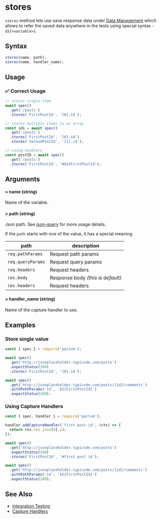 # stores

`stores` method lets use save response data under [Data Management]() which allows to refer the saved data anywhere in the tests using special syntax - `$S{<variable>}`.

## Syntax

```js
stores(name, path);
stores(name, handler_name);
```

## Usage

### ✅  Correct Usage

```js
// stores single item
await spec()
  .get('/posts')
  .stores('FirstPostId', '[0].id');
```

```js
// stores multiple items in an array
const ids = await spec()
  .get('/posts')
  .stores('FirstPostId', '[0].id')
  .stores('SecondPostId', '[1].id');
```

```js
// using handlers
const postID = await spec()
  .get('/posts')
  .stores('FirstPostId', '#GetFirstPostId');
```

## Arguments

#### > name (string)

Name of the variable.

#### > path (string)

Json path. See [json-query](https://www.npmjs.com/package/json-query) for more usage details.

If the `path` starts with one of the value, it has a special meaning

| path              | description                       |
|-------------------|-----------------------------------|
| `req.pathParams`  | Request path params               |
| `req.queryParams` | Request query params              |
| `req.headers`     | Request headers                   |
| `res.body`        | Response body *(this is default)* |
| `res.headers`     | Request headers                   |

#### > handler_name (string)

Name of the capture handler to use.

## Examples

### Store single value

```js
const { spec } = require('pactum');

await spec()
  .get('http://jsonplaceholder.typicode.com/posts')
  .expectStatus(200)
  .stores('FirstPostId', '[0].id');

await spec()
  .get(`http://jsonplaceholder.typicode.com/posts/{id}/comments`)
  .withPathParams('id', '$S{FirstPostId}')
  .expectStatus(200);
```

### Using Capture Handlers

```js
const { spec, handler } = require('pactum');

handler.addCaptureHandler('first post id', (ctx) => {
  return ctx.res.json[0].id;
});

await spec()
  .get('http://jsonplaceholder.typicode.com/posts')
  .expectStatus(200)
  .stores('FirstPostId', '#first post id');

await spec()
  .get(`http://jsonplaceholder.typicode.com/posts/{id}/comments`)
  .withPathParams('id', '$S{FirstPostId}')
  .expectStatus(200);
```

## See Also

- [Integration Testing](/guides/integration-testing)
- [Capture Handlers](/api/handlers/addCaptureHandler)